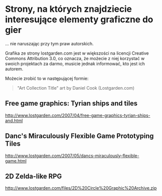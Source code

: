 Strony, na których znajdziecie interesujące elementy graficzne do gier
===

... nie naruszając przy tym praw autorskich.

Grafika ze strony lostgarden.com jest w większości na licencji Creative Commons Attribution 3.0,
co oznacza, że możecie z niej korzystać w swoich projektach za darmo,
musicie jednak informować, kto jest ich autorem.

Możecie zrobić to w następującej formie:

> "Art Collection Title" art by Daniel Cook (Lostgarden.com) 

Free game graphics: Tyrian ships and tiles
---

http://www.lostgarden.com/2007/04/free-game-graphics-tyrian-ships-and.html

Danc's Miraculously Flexible Game Prototyping Tiles
---

http://www.lostgarden.com/2007/05/dancs-miraculously-flexible-game.html

2D Zelda-like RPG
---

http://www.lostgarden.com/files/2D%20Circle%20Graphic%20Archive.zip

